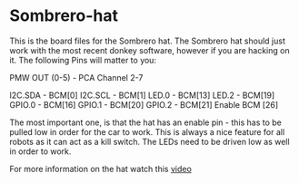 # Sombrero-hat
This is the board files for the Sombrero hat.  The Sombrero hat should just work with the most recent donkey software, however if you are hacking on it. The following Pins will matter to you:

PMW OUT (0-5) - PCA Channel 2-7

I2C.SDA - BCM[0]
I2C.SCL - BCM[1]
LED.0 - BCM[13]
LED.2 - BCM[19]
GPIO.0 - BCM[16]
GPIO.1 - BCM[20]
GPIO.2 - BCM[21]
Enable BCM [26]

The most important one, is that the hat has an enable pin - this has to be pulled low in order for the car to work.  This is always a nice feature for all robots as it can act as a kill switch.  The LEDs need to be driven low as well in order to work. 

For more information on the hat watch this [video](https://youtu.be/vuAXdrtNjpk)

